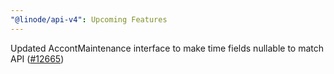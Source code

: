 ```yaml
---
"@linode/api-v4": Upcoming Features
---
```


Updated AccontMaintenance interface to make time fields nullable to match API ([#12665](https://github.com/linode/manager/pull/12665))
